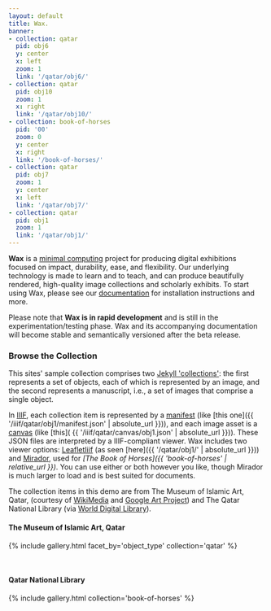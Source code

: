 ```yaml
---
layout: default
title: Wax.
banner:
- collection: qatar
  pid: obj6
  y: center
  x: left
  zoom: 1
  link: '/qatar/obj6/'
- collection: qatar
  pid: obj10
  zoom: 1
  x: right
  link: '/qatar/obj10/'
- collection: book-of-horses
  pid: '00'
  zoom: 0
  y: center
  x: right
  link: '/book-of-horses/'
- collection: qatar
  pid: obj7
  zoom: 1
  y: center
  x: left
  link: '/qatar/obj7/'
- collection: qatar
  pid: obj1
  zoom: 1
  link: '/qatar/obj1/'
---
```


__Wax__ is a [minimal computing](http://go-dh.github.io/mincomp/) project for producing digital exhibitions focused on impact, durability, ease, and flexibility. Our underlying technology is made to learn and to teach, and can produce beautifully rendered, high-quality image collections and scholarly exhibits. To start using Wax, please see our [documentation](https://minicomp.github.io/wiki/#/wax/) for installation instructions and more.

Please note that __Wax is in rapid development__ and is still in the experimentation/testing phase. Wax and its accompanying documentation will become stable and semantically versioned after the beta release.

### Browse the Collection


This sites' sample collection comprises two [Jekyll 'collections'](https://jekyllrb.com/docs/collections/): the first represents a set of objects, each of which is represented by an image, and the second represents a manuscript, i.e., a set of images that comprise a single object.

In [IIIF](http://iiif.io/), each collection item is represented by a [manifest](https://iiif.io/api/presentation/2.0/#manifest) (like [this one]({{ '/iiif/qatar/obj1/manifest.json' | absolute_url }})), and each image asset is a [canvas](https://iiif.io/api/presentation/2.0/#canvas) (like [this]( {{ '/iiif/qatar/canvas/obj1.json' | absolute_url }})). These JSON files are interpreted by a IIIF-compliant viewer. Wax includes two viewer options: [LeafletIiif](https://github.com/mejackreed/Leaflet-IIIF) (as seen [here]({{ '/qatar/obj1/' | absolute_url }})) and [Mirador](http://projectmirador.org/), used for _[The Book of Horses]({{ 'book-of-horses' | relative_url }})_. You can use either or both however you like, though Mirador is much larger to load and is best suited for documents.

The collection items in this demo are from The Museum of Islamic Art, Qatar, (courtesy of [WikiMedia](https://commons.wikimedia.org/wiki/Category:Google_Art_Project_works_in_The_Museum_of_Islamic_Art,_Qatar) and [Google Art Project](https://www.google.com/culturalinstitute/about/artproject/)) and The Qatar National Library (via [World Digital Library](https://www.wdl.org/en/)).

#### The Museum of Islamic Art, Qatar

{% include gallery.html facet_by='object_type' collection='qatar' %}

<br>

#### Qatar National Library

{% include gallery.html collection='book-of-horses' %}
